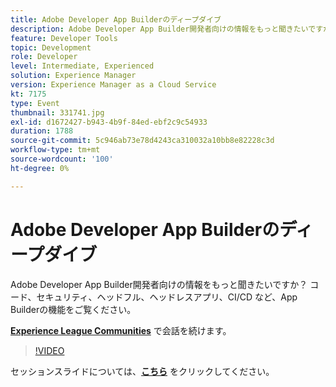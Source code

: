 ```yaml
---
title: Adobe Developer App Builderのディープダイブ
description: Adobe Developer App Builder開発者向けの情報をもっと聞きたいですか？ コード、セキュリティ、ヘッドフル、ヘッドレスアプリ、CI/CD など、Adobe Developer App Builderの機能をご覧ください。 このセッションは、Adobe Developers Live コンテンツイベントの一環として提供されました。
feature: Developer Tools
topic: Development
role: Developer
level: Intermediate, Experienced
solution: Experience Manager
version: Experience Manager as a Cloud Service
kt: 7175
type: Event
thumbnail: 331741.jpg
exl-id: d1672427-b943-4b9f-84ed-ebf2c9c54933
duration: 1788
source-git-commit: 5c946ab73e78d4243ca310032a10bb8e82228c3d
workflow-type: tm+mt
source-wordcount: '100'
ht-degree: 0%

---
```


# Adobe Developer App Builderのディープダイブ

Adobe Developer App Builder開発者向けの情報をもっと聞きたいですか？ コード、セキュリティ、ヘッドフル、ヘッドレスアプリ、CI/CD など、App Builderの機能をご覧ください。

**[Experience League Communities](https://adobe.ly/36Yd3v6)** で会話を続けます。

>[!VIDEO](https://video.tv.adobe.com/v/331741/?quality=12&learn=on&hidetitle=true)

セッションスライドについては、**[こちら](/help/adobe-developers-live/assets/app-builder.pdf)** をクリックしてください。
